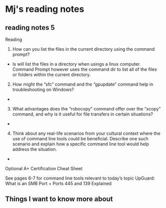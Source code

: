 # Mj's reading notes

## reading notes 5

Reading



1. How can you list the files in the current directory using the command prompt?
- ls will list the files in a directory when usings a linux computer. Command Prompt however uses the command dir to list all of the files or folders within the current directory. 
2. How might the “sfc” command and the “gpupdate” command help in troubleshooting on Windows?
- 
3. What advantages does the “robocopy” command offer over the “xcopy” command, and why is it useful for file transfers in certain situations?
- 
4. Think about any real-life scenarios from your cultural context where the use of command line tools could be beneficial. Describe one such scenario and explain how a specific command line tool would help address the situation.
- 

Optional
A+ Certification Cheat Sheet

See pages 6-7 for command line tools relevant to today’s topic
UpGuard: What is an SMB Port + Ports 445 and 139 Explained

## Things I want to know more about 
